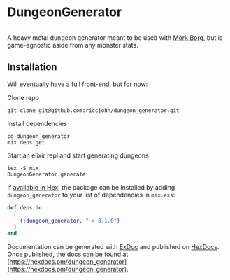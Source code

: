 # DungeonGenerator
[![<riccjohn>](https://circleci.com/<gh>/<riccjohn>/<dungeon_generator>.svg?style=svg)](<https://app.circleci.com/pipelines/github/riccjohn/dungeon_generator>)


A heavy metal dungeon generator meant to be used with [Mörk Borg](https://morkborg.com/), but is game-agnostic aside from any monster stats.

## Installation

Will eventually have a full front-end, but for now:

Clone repo
```
git clone git@github.com:riccjohn/dungeon_generator.git
```

Install dependencies
```
cd dungeon_generator
mix deps.get
```

Start an elixir repl and start generating dungeons
```
iex -S mix
DungeonGenerator.generate
```

If [available in Hex](https://hex.pm/docs/publish), the package can be installed
by adding `dungeon_generator` to your list of dependencies in `mix.exs`:

```elixir
def deps do
  [
    {:dungeon_generator, "~> 0.1.0"}
  ]
end
```

Documentation can be generated with [ExDoc](https://github.com/elixir-lang/ex_doc)
and published on [HexDocs](https://hexdocs.pm). Once published, the docs can
be found at [https://hexdocs.pm/dungeon_generator](https://hexdocs.pm/dungeon_generator).

